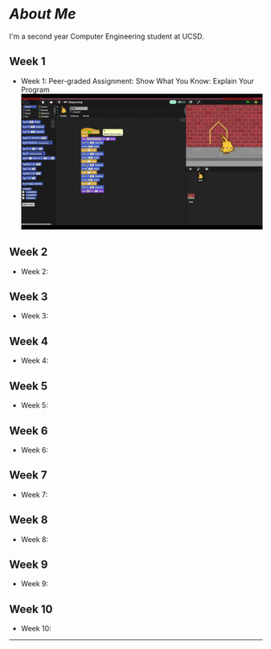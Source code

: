 # ***About Me*** 
I'm a second year Computer Engineering student at UCSD.

## Week 1
- Week 1: Peer-graded Assignment: Show What You Know: Explain Your Program\
  [![video1](Videos/Week1Thumbnail.jpeg)](https://youtu.be/r_KaFcWlwTU)
  
## Week 2
- Week 2:
  
## Week 3
- Week 3:
  
## Week 4
- Week 4:
  
## Week 5
- Week 5:

## Week 6
- Week 6:
  
## Week 7
- Week 7:

## Week 8
- Week 8:
  
## Week 9
- Week 9:
  
## Week 10
- Week 10:
  
---
